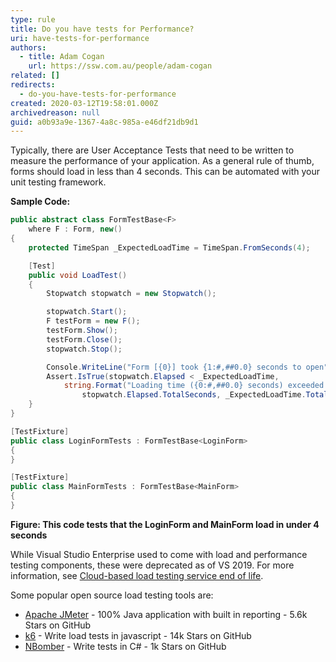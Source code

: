 ```yaml
---
type: rule
title: Do you have tests for Performance?
uri: have-tests-for-performance
authors:
  - title: Adam Cogan
    url: https://ssw.com.au/people/adam-cogan
related: []
redirects:
  - do-you-have-tests-for-performance
created: 2020-03-12T19:58:01.000Z
archivedreason: null
guid: a0b93a9e-1367-4a8c-985a-e46df21db9d1
---
```


Typically, there are User Acceptance Tests that need to be written to measure the performance of your application. As a general rule of thumb, forms should load in less than 4 seconds. This can be automated with your unit testing framework.

<!--endintro-->

**Sample Code:**



```cs
public abstract class FormTestBase<F>
    where F : Form, new()
{
    protected TimeSpan _ExpectedLoadTime = TimeSpan.FromSeconds(4);

    [Test]
    public void LoadTest()
    {
        Stopwatch stopwatch = new Stopwatch();

        stopwatch.Start();
        F testForm = new F();
        testForm.Show();
        testForm.Close();
        stopwatch.Stop();

        Console.WriteLine("Form [{0}] took {1:#,##0.0} seconds to open", typeof(F), stopwatch.Elapsed.TotalSeconds);
        Assert.IsTrue(stopwatch.Elapsed < _ExpectedLoadTime,
            string.Format("Loading time ({0:#,##0.0} seconds) exceeded the expected time ({1:#,##0.0} seconds).",
                stopwatch.Elapsed.TotalSeconds, _ExpectedLoadTime.TotalSeconds));
    }
}

[TestFixture]
public class LoginFormTests : FormTestBase<LoginForm>
{
}

[TestFixture]
public class MainFormTests : FormTestBase<MainForm>
{
}
```

 **Figure: This code tests that the LoginForm and MainForm load in under 4 seconds**

While Visual Studio Enterprise used to come with load and performance testing components, these were deprecated as of VS 2019. For more information, see [Cloud-based load testing service end of life](https://devblogs.microsoft.com/devops/cloud-based-load-testing-service-eol/).

Some popular open source load testing tools are: 

* [Apache JMeter](https://jmeter.apache.org/) - 100% Java application with built in reporting - 5.6k Stars on GitHub
* [k6](https://k6.io/open-source/) - Write load tests in javascript - 14k Stars on GitHub
* [NBomber](https://github.com/PragmaticFlow/NBomber) - Write tests in C# - 1k Stars on GitHub

